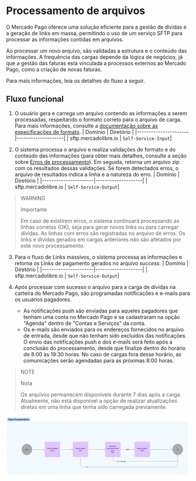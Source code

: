 # Processamento de arquivos

O Mercado Pago oferece uma solução eficiente para a gestão de dívidas e a geração de links em massa, permitindo o uso de um serviço SFTP para processar as informações contidas em arquivos.

Ao processar um novo arquivo, são validadas a estrutura e o conteúdo das informações. A frequência das cargas depende da lógica de negócios, já que a gestão das faturas está vinculada a processos externos ao Mercado Pago, como a criação de novas faturas.

Para mais informações, leia os detalhes do fluxo a seguir.

## Fluxo funcional

1. O usuário gera e carrega um arquivo contendo as informações a serem processadas, respeitando o formato correto para o arquivo de carga. Para mais informações, consulte a [documentação sobre as especificações de formato](/developers/pt/docs/links-and-debts/format-specifications).
| Domínio               | Diretório          |
|----------------------|--------------------|
| sftp.mercadolibre.io | `Self-Service-Input`|

2. O sistema processa o arquivo e realiza validações de formato e do conteúdo das informações (para obter mais detalhes, consulte a seção sobre [Erros de processamento](/developers/es/docs/links-and-debts/validations)). Em seguida, retorna um arquivo zip com os resultados dessas validações. Se forem detectados erros, o arquivo de resultados indica a linha e a natureza do erro.
| Domínio               | Diretório          |
|----------------------|--------------------|
| sftp.mercadolibre.io | `Self-Service-Output`|

> WARNING
>
> Importante
>
> Em caso de existirem erros, o sistema continuará processando as linhas corretas (OK), seja para gerar novos links ou para carregar dívidas. As linhas com erros são registradas no arquivo de erros. Os links e dívidas gerados em cargas anteriores não são afetados por este novo processamento.

3. Para o fluxo de Links massivos, o sistema processa as informações e retorna os Links de pagamento gerados no arquivo _success_.
| Domínio               | Diretório          |
|----------------------|--------------------|
| sftp.mercadolibre.io | `Self-Service-Output`|

4. Após processar com sucesso o arquivo para a carga de dívidas na carteira do Mercado Pago, são programadas notificações e e-mails para os usuários pagadores.
    - As notificações push são enviadas para aqueles pagadores que tenham uma conta no Mercado Pago e se cadastraram na opção "Agenda" dentro de "Contas e Serviços" da conta.
    - Os e-mails são enviados para os endereços fornecidos no arquivo de entrada, desde que não tenham sido excluídos das notificações.
O envio das notificações push e dos e-mails será feito após a conclusão do processamento, desde que finalize dentro do horário de 8:00 às 19:30 horas. No caso de cargas fora desse horário, as comunicações serão agendadas para as próximas 8:00 horas.

> NOTE
>
> Nota
>
> Os arquivos permanecem disponíveis durante 7 dias após a carga. Atualmente, não está disponível a opção de realizar atualizações diretas em uma linha que tenha sido carregada previamente.

![Fluxograma](/images/recaudos/fluxograma.png)